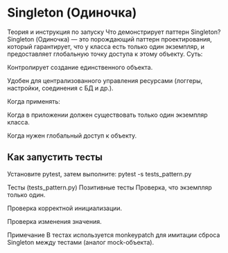 # Singleton (Одиночка)

Теория и инструкция по запуску
Что демонстрирует паттерн Singleton?
Singleton (Одиночка) — это порождающий паттерн проектирования, который гарантирует, что у класса есть только один экземпляр, и предоставляет глобальную точку доступа к этому объекту.
Суть:

Контролирует создание единственного объекта.

Удобен для централизованного управления ресурсами (логгеры, настройки, соединения с БД и др.).

Когда применять:

Когда в приложении должен существовать только один экземпляр класса.

Когда нужен глобальный доступ к объекту.


## Как запустить тесты
Установите pytest, затем выполните:
pytest -s tests_pattern.py

Тесты (tests_pattern.py)
Позитивные тесты
Проверка, что экземпляр только один.

Проверка корректной инициализации.

Проверка изменения значения.

Примечание
В тестах используется monkeypatch для имитации сброса Singleton между тестами (аналог mock-объекта).
